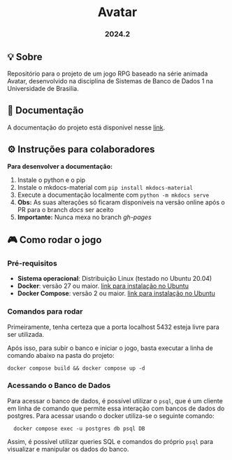 <h1 align="center"> Avatar </h1>
<h3 align="center"> 2024.2 </h3>

## 💡 Sobre

Repositório para o projeto de um jogo RPG baseado na série animada Avatar, desenvolvido na disciplina de Sistemas de Banco de Dados 1 na Universidade de Brasilia.

## 📒 Documentação

A documentação do projeto está disponivel nesse [link](https://sbd1.github.io/2024.2-Avatar/).


## ⚙️ Instruções para colaboradores

**Para desenvolver a documentação:**

1. Instale o python e o pip
2. Instale o mkdocs-material com ```pip install mkdocs-material```
3. Execute a documentação localmente com ```python -m mkdocs serve```
4. **Obs:** As suas alterações só ficaram disponíveis na versão online após o PR para o branch *docs* ser aceito
5. **Importante:** Nunca mexa no branch *gh-pages*

## 🎮 Como rodar o jogo

### Pré-requisitos

- **Sistema operacional**: Distribuição Linux (testado no Ubuntu 20.04)
- **Docker**: versão 27 ou maior. [link para instalação no Ubuntu](https://docs.docker.com/engine/install/ubuntu/)
- **Docker Compose**: versão 2 ou maior. [link para instalação no Ubuntu](https://docs.docker.com/compose/install/linux/#install-using-the-repository)

### Comandos para rodar

Primeiramente, tenha certeza que a porta localhost 5432 esteja livre para ser utilizada.

Após isso, para subir o banco e iniciar o jogo, basta executar a linha de comando abaixo na pasta do projeto:

```
docker compose build && docker compose up -d
```

### Acessando o Banco de Dados

Para acessar o banco de dados, é possível utilizar o `psql`, que é um cliente em linha de comando que permite essa interação com bancos de dados do postgres. Para acessar usando o docker utiliza-se o seguinte comando:

```
  docker compose exec -u postgres db psql DB
```

Assim, é possível utilizar queries SQL e comandos do próprio `psql` para visualizar e manipular os dados do banco.